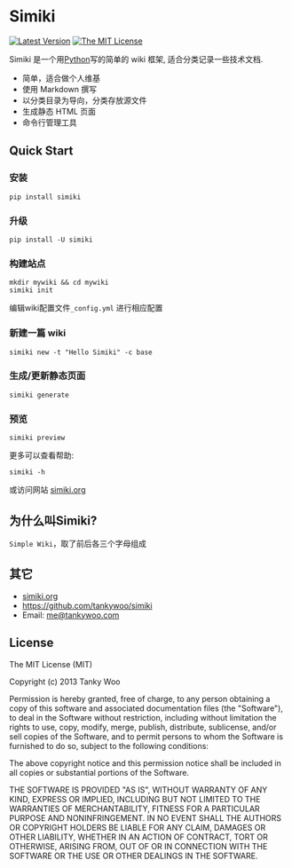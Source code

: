 # Simiki #

[![Latest Version](http://img.shields.io/pypi/v/simiki.svg)](https://pypi.python.org/pypi/simiki)
[![The MIT License](http://img.shields.io/badge/license-MIT-yellow.svg)](https://github.com/tankywoo/simiki/blob/master/LICENSE)

Simiki 是一个用[Python](https://www.python.org/)写的简单的 wiki 框架, 适合分类记录一些技术文档.

* 简单，适合做个人维基
* 使用 Markdown 撰写
* 以分类目录为导向，分类存放源文件
* 生成静态 HTML 页面
* 命令行管理工具

## Quick Start ##

### 安装 ###

	pip install simiki

### 升级 ###

	pip install -U simiki

### 构建站点 ###

	mkdir mywiki && cd mywiki
	simiki init

编辑wiki配置文件`_config.yml` 进行相应配置

### 新建一篇 wiki ###

	simiki new -t "Hello Simiki" -c base

### 生成/更新静态页面 ###

	simiki generate

### 预览 ###

	simiki preview

更多可以查看帮助:

	simiki -h

或访问网站 [simiki.org](http://simiki.org/)


## 为什么叫Simiki? ##

`Simple Wiki`，取了前后各三个字母组成

## 其它 ##

* [simiki.org](http://simiki.org/)
* <https://github.com/tankywoo/simiki>
* Email: <me@tankywoo.com>

## License ##

The MIT License (MIT)

Copyright (c) 2013 Tanky Woo

Permission is hereby granted, free of charge, to any person obtaining a copy of
this software and associated documentation files (the "Software"), to deal in
the Software without restriction, including without limitation the rights to
use, copy, modify, merge, publish, distribute, sublicense, and/or sell copies of
the Software, and to permit persons to whom the Software is furnished to do so,
subject to the following conditions:

The above copyright notice and this permission notice shall be included in all
copies or substantial portions of the Software.

THE SOFTWARE IS PROVIDED "AS IS", WITHOUT WARRANTY OF ANY KIND, EXPRESS OR
IMPLIED, INCLUDING BUT NOT LIMITED TO THE WARRANTIES OF MERCHANTABILITY, FITNESS
FOR A PARTICULAR PURPOSE AND NONINFRINGEMENT. IN NO EVENT SHALL THE AUTHORS OR
COPYRIGHT HOLDERS BE LIABLE FOR ANY CLAIM, DAMAGES OR OTHER LIABILITY, WHETHER
IN AN ACTION OF CONTRACT, TORT OR OTHERWISE, ARISING FROM, OUT OF OR IN
CONNECTION WITH THE SOFTWARE OR THE USE OR OTHER DEALINGS IN THE SOFTWARE.
